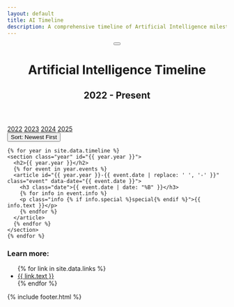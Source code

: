 ```yaml
---
layout: default
title: AI Timeline
description: A comprehensive timeline of Artificial Intelligence milestones from 2022 to present.
---
```


<header class="header">
  <div class="github-button-container">
    <a href="https://github.com/NHLOCAL/AiTimeline" class="github-button" target="_blank" rel="noopener noreferrer" title="View on GitHub">
      <i class="fab fa-github"></i>
    </a>
  </div>
  <div class="dark-mode-toggle-container">
    <button id="dark-mode-toggle" class="dark-mode-toggle" title="Toggle dark/light mode">
      <i class="fas fa-moon"></i>
    </button>
  </div>
  <h1>Artificial Intelligence Timeline</h1>
  <h2>2022 - Present</h2>
</header>

<nav class="year-nav">
  <a href="#2022" class="active">2022</a>
  <a href="#2023">2023</a>
  <a href="#2024">2024</a>
  <a href="#2025">2025</a>
</nav>

<div class="sort-toggle-container">
  <button id="sort-toggle" class="sort-toggle" data-order="oldest" title="Sort timeline">
    <i class="fas fa-sort-amount-down"></i> Sort: Newest First
  </button>
</div>

<main class="timeline">

	{% for year in site.data.timeline %}
	<section class="year" id="{{ year.year }}">
	  <h2>{{ year.year }}</h2>
	  {% for event in year.events %}
	  <article id="{{ year.year }}-{{ event.date | replace: ' ', '-' }}" class="event" data-date="{{ event.date }}">
		<h3 class="date">{{ event.date | date: "%B" }}</h3>
		{% for info in event.info %}
		<p class="info {% if info.special %}special{% endif %}">{{ info.text }}</p>
		{% endfor %}
	  </article>
	  {% endfor %}
	</section>
	{% endfor %}

</main>

<aside class="footer">
    <div class="content">
        <h3>Learn more:</h3>
        <ul>
            {% for link in site.data.links %}
            <li><a href="{{ link.url }}" target="_blank">{{ link.text }}</a></li>
            {% endfor %}
        </ul>
    </div>
</aside>

<footer>
    {% include footer.html %}
</footer>

<script src="{{ '/assets/js/script.js' | relative_url }}" defer></script>
